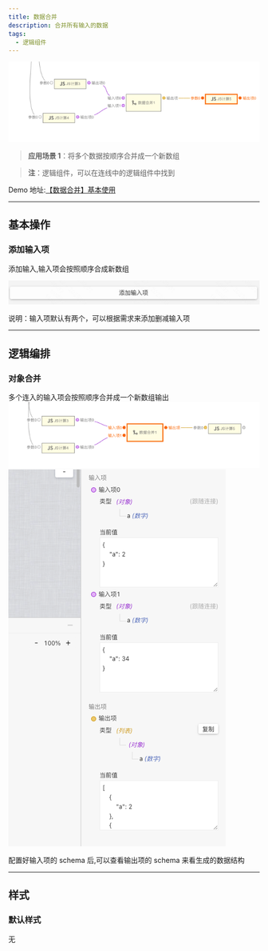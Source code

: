 ```yaml
---
title: 数据合并
description: 合并所有输入的数据
tags:
  - 逻辑组件
---
```


![Alt text](img/image.png)

> **应用场景 1**：将多个数据按顺序合并成一个新数组

> **注**：逻辑组件，可以在连线中的逻辑组件中找到

Demo 地址:[【数据合并】基本使用](https://my.mybricks.world/mybricks-app-pcspa/index.html?id=514594421755973)

---

## 基本操作

### 添加输入项

添加输入,输入项会按照顺序合成新数组

![Alt text](img/image-1.png)

说明：输入项默认有两个，可以根据需求来添加删减输入项

---

## 逻辑编排

### 对象合并

多个连入的输入项会按照顺序合并成一个新数组输出
![Alt text](img/image-2.png)
![Alt text](img/image-3.png)

配置好输入项的 schema 后,可以查看输出项的 schema 来看生成的数据结构

---

## 样式

### 默认样式

无
